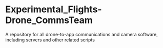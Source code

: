 # Experimental_Flights-Drone_CommsTeam
A repository for all drone-to-app communications and camera software, including servers and other related scripts
